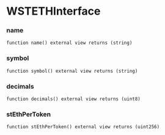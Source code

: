 # WSTETHInterface

### name

```solidity
function name() external view returns (string)
```

### symbol

```solidity
function symbol() external view returns (string)
```

### decimals

```solidity
function decimals() external view returns (uint8)
```

### stEthPerToken

```solidity
function stEthPerToken() external view returns (uint256)
```

